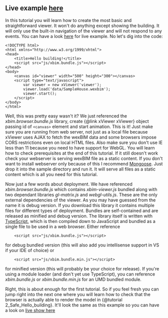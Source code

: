 ﻿Live example [here](1_Hello_building.live.html)
------------

In this tutorial you will learn how to create the most basic and straightforward viewer. 
It won't do anything except showing the building. It will only use the built-in navigation
of the viewer and will not respond to any events. You can have a look [here](1_Hello_building.live.html) for live example.
No let's dig into the code:

    <!DOCTYPE html>
    <html xmlns="http://www.w3.org/1999/xhtml">
    <head>
        <title>Hello building!</title>
        <script src="js/xbim.bundle.js"></script>
    </head>
    <body>
        <canvas id="viewer" width="500" height="300"></canvas>
        <script type="text/javascript">
            var viewer = new xViewer('viewer');
            viewer.load('data/SampleHouse.wexbim');
            viewer.start();
        </script>
    </body>
    </html>

Well, this was pretty easy wasn't it? We just referenced the *xbim.browser.bundle.js* library, create {@link xViewer xViewer} object
passing id of `<canvas>` element and start animation. This is it! Just make sure you are running from web server, not just 
as a local file because xViewer uses AJAX to fetch the wexBIM data and some browsers impose CORS restrictions even on local
HTML files. Also make sure you don't use IE less than 11 because you need to have support for WebGL. You will learn how to 
check prerequisites at the end of this tutorial. If it still doesn't work check your webserver is serving wexBIM file as a
static content. If you don't want to install webserver only because of this I recommend [Mongoose](https://code.google.com/p/mongoose/). 
Just drop it into the sample directory and run it. It will serve all files as a static content which is all you need for this tutorial.

Now just a few words about deployment. We have referenced *xbim.browser.bundle.js* which contains *xbim-viewer.js* bundled 
along with two dependant libraries *gl-matrix.js* and *webgl-utils.js*. These are the only external dependencies of the viewer.
As you may have guessed from the name it is debug version. If you download this library it contains multiple 
files for different types of deployment. Bundles are self-contained and are released as minified and debug version.
The library itself is written with [TypeScript](http://www.typescriptlang.org), which is then compiled down to JavaScript
and bundled as a single file to be used in a web browser.
Either reference

        <script src="js/xbim.bundle.js"></script>

for debug bundled version (this will also add you intellisense support in VS if your IDE of choice) or

        <script src="js/xbim.bundle.min.js"></script>

for minified version (this will probably be your choice for release).
If you're using a module loader (and don't yet use TypeScript), you can reference *xbim.bundle.js* or *xbim.bundle.min.js* for an UMD bundled module.

Right, this is about enough for the first tutorial. So if you feel fresh you can jump right into the next one where you will learn 
how to check that the browser is actually able to render the model in {@tutorial 2_Safe_Hello_building}. It'll look the same as this example so you can have a look on [live
show here](1_Hello_building.live.html)